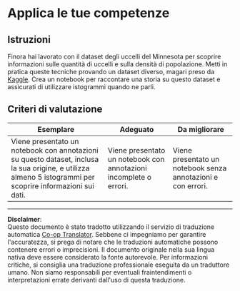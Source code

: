<!--
CO_OP_TRANSLATOR_METADATA:
{
  "original_hash": "40eeb9b9f94009c537c7811f9f27f037",
  "translation_date": "2025-08-28T11:18:20+00:00",
  "source_file": "3-Data-Visualization/10-visualization-distributions/assignment.md",
  "language_code": "it"
}
-->
# Applica le tue competenze

## Istruzioni

Finora hai lavorato con il dataset degli uccelli del Minnesota per scoprire informazioni sulle quantità di uccelli e sulla densità di popolazione. Metti in pratica queste tecniche provando un dataset diverso, magari preso da [Kaggle](https://www.kaggle.com/). Crea un notebook per raccontare una storia su questo dataset e assicurati di utilizzare istogrammi quando ne parli.

## Criteri di valutazione

Esemplare | Adeguato | Da migliorare
--- | --- | --- |
Viene presentato un notebook con annotazioni su questo dataset, inclusa la sua origine, e utilizza almeno 5 istogrammi per scoprire informazioni sui dati. | Viene presentato un notebook con annotazioni incomplete o errori. | Viene presentato un notebook senza annotazioni e con errori.

---

**Disclaimer**:  
Questo documento è stato tradotto utilizzando il servizio di traduzione automatica [Co-op Translator](https://github.com/Azure/co-op-translator). Sebbene ci impegniamo per garantire l'accuratezza, si prega di notare che le traduzioni automatiche possono contenere errori o imprecisioni. Il documento originale nella sua lingua nativa deve essere considerato la fonte autorevole. Per informazioni critiche, si consiglia una traduzione professionale eseguita da un traduttore umano. Non siamo responsabili per eventuali fraintendimenti o interpretazioni errate derivanti dall'uso di questa traduzione.